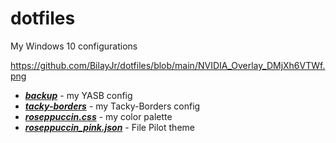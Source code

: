# dotfiles
My Windows 10 configurations

https://github.com/BilayJr/dotfiles/blob/main/NVIDIA_Overlay_DMjXh6VTWf.png

- ***[backup](https://github.com/BilayJr/dotfiles/tree/main/backup)*** - my YASB config
- ***[tacky-borders](https://github.com/BilayJr/dotfiles/tree/main/tacky-borders)*** - my Tacky-Borders config
- ***[roseppuccin.css](https://github.com/BilayJr/dotfiles/blob/main/roseppuccin.css)*** - my color palette
- ***[roseppuccin_pink.json](https://github.com/BilayJr/dotfiles/blob/main/roseppuccin_pink.json)*** - File Pilot theme
